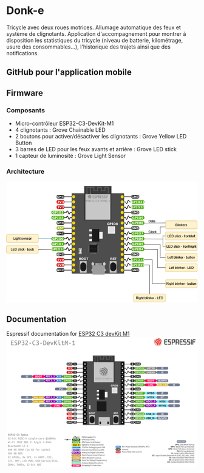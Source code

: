 # Donk-e
Tricycle avec deux roues motrices. Allumage automatique des feux et système de clignotants. Application d'accompagnement pour montrer à disposition les statistiques du tricycle (niveau de batterie, kilométrage, usure des consommables...), l'historique des trajets ainsi que des notifications.

## GitHub pour l'application mobile

## Firmware
### Composants
- Micro-contrôleur ESP32-C3-DevKit-M1
- 4 clignotants : Grove Chainable LED
- 2 boutons pour activer/désactiver les clignotants : Grove Yellow LED Button
- 3 barres de LED pour les feux avants et arrière : Grove LED stick
- 1 capteur de luminosité : Grove Light Sensor

### Architecture
![Architecture](https://github.com/I-Badier/4I4U-Team-1/blob/main/Pictures/archiElec.jpg)

## Documentation
Espressif documentation for [ESP32 C3 devKit M1](https://docs.espressif.com/projects/esp-idf/en/latest/esp32c3/hw-reference/esp32c3/user-guide-devkitm-1.html)  
![Pinout](https://github.com/I-Badier/4I4U-Team-1/blob/main/Pictures/pinout-esp32-c3-devkit-m1.jpg)
